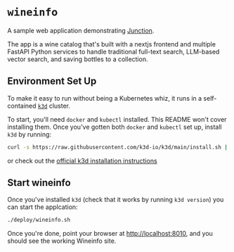 # `wineinfo`

A sample web application demonstrating [Junction][junction].

The app is a wine catalog that's built with a nextjs frontend and multiple
FastAPI Python services to handle traditional full-text search, LLM-based
vector search, and saving bottles to a collection. 

## Environment Set Up

To make it easy to run without being a Kubernetes whiz, it runs in a self-contained 
[`k3d`][k3d] cluster.

To start, you'll need `docker` and `kubectl` installed. This
README won't cover installing them. Once you've gotten both `docker` and
`kubectl` set up, install `k3d` by running:

```bash
curl -s https://raw.githubusercontent.com/k3d-io/k3d/main/install.sh | bash
```

or check out the [official k3d installation instructions][k3d-install]

[junction]: https://github.com/junction-labs/junction-client
[k3d]: https://k3d.io/
[k3d-install]: https://k3d.io/v5.7.4/#install-script

## Start wineinfo

Once you've installed `k3d` (check that it works by running `k3d version`) you
can start the applcation:

```bash
./deploy/wineinfo.sh
```
Once you're done, point your browser at <http://localhost:8010>, and you should
see the working Wineinfo site. 
